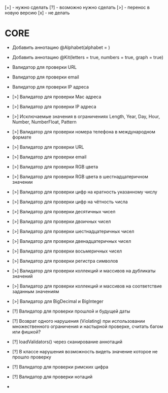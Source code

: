 [+] - нужно сделать
[?] - возможно нужно сделать
[>] - перенос в новую версию
[x] - не делать

# CORE
* Добавить аннотацию @Alphabet(alphabet = )
* Добавить аннотацию @Kit(letters = true, numbers = true, graph = true)
* Валидатор для проверки URL
* Валидатор для проверки email
* Валидатор для проверки IP адреса

* [>] Валидатор для проверки Mac адреса
* [>] Валидатор для проверки IP адреса
* [>] Исключаемые значения в ограничениях Length, Year, Day, Hour, Number, NumberFloat, Pattern
* [>] Валидатор для проверки номера телефона в международном формате
* [>] Валидатор для проверки URL
* [>] Валидатор для проверки email
* [>] Валидатор для проверки RGB цвета
* [>] Валидатор для проверки RGB цвета в шестнадцатеричном значении
* [>] Валидатор для проверки цифр на кратность указанному числу
* [>] Валидатор для проверки цифр на чётность числа

* [>] Валидатор для проверки десятичных чисел
* [>] Валидатор для проверки двоичных чисел
* [>] Валидатор для проверки шестнадцатеричных чисел
* [>] Валидатор для проверки двенадцатеричных чисел
* [>] Валидатор для проверки восьмеричных чисел

* [>] Валидатор для проверки регистра символов
* [>] Валидатор для проверки коллекций и массивов на дубликаты значений
* [>] Валидатор для проверки коллекций и массивов на соответствие заданным значениям
* [>] Валидатор для BigDecimal и BigInteger
* [?] Валидатор для проверки прошлой и будущей даты
* [?] Возврат одного нарушения (Violating) при использовании множественного ограничения и настырной проверке, считать багом или фишкой?
* [?] loadValidators() через сканирование аннотаций
* [?] В классе нарушения возможность видеть значение которое не прошло проверку
* [?] Валидатор для проверки римских цифра
* [?] Валидатор для проверки нотаций
* 

